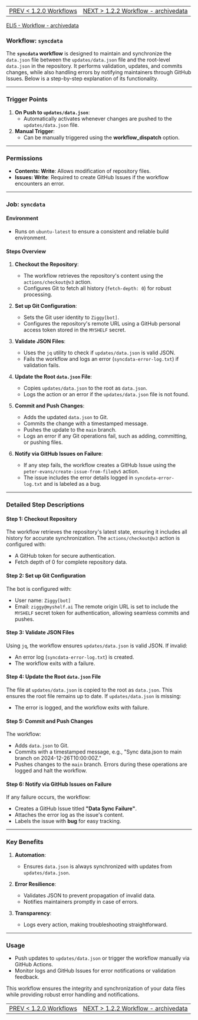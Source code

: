<TABLE width="100%"><TR><TD align="left"><a href="‐-1.2.0-Workflows.md">PREV < 1.2.0 Workflows</a></TD><TD align="right"><a href="‐-1.2.2-Workflow-‐-archivedata.md">NEXT > 1.2.2 Workflow - archivedata</a></TD></TR></TABLE>

[ELI5 - Workflow - archivedata](‐-1.2.1.1-Workflow-‐-syncdata-‐-eli5.md)

### Workflow: `syncdata`

The **`syncdata` workflow** is designed to maintain and synchronize the `data.json` file between the `updates/data.json` file and the root-level `data.json` in the repository. It performs validation, updates, and commits changes, while also handling errors by notifying maintainers through GitHub Issues. Below is a step-by-step explanation of its functionality.

---

### **Trigger Points**
1. **On Push to `updates/data.json`**:
   - Automatically activates whenever changes are pushed to the `updates/data.json` file.
2. **Manual Trigger**:
   - Can be manually triggered using the **workflow_dispatch** option.

---

### **Permissions**
- **Contents: Write**: Allows modification of repository files.
- **Issues: Write**: Required to create GitHub Issues if the workflow encounters an error.

---

### **Job: `syncdata`**
#### **Environment**
- Runs on `ubuntu-latest` to ensure a consistent and reliable build environment.

#### **Steps Overview**
1. **Checkout the Repository**:
   - The workflow retrieves the repository's content using the `actions/checkout@v3` action.
   - Configures Git to fetch all history (`fetch-depth: 0`) for robust processing.

2. **Set up Git Configuration**:
   - Sets the Git user identity to `Ziggy[bot]`.
   - Configures the repository's remote URL using a GitHub personal access token stored in the `MYSHELF` secret.

3. **Validate JSON Files**:
   - Uses the `jq` utility to check if `updates/data.json` is valid JSON.
   - Fails the workflow and logs an error (`syncdata-error-log.txt`) if validation fails.

4. **Update the Root `data.json` File**:
   - Copies `updates/data.json` to the root as `data.json`.
   - Logs the action or an error if the `updates/data.json` file is not found.

5. **Commit and Push Changes**:
   - Adds the updated `data.json` to Git.
   - Commits the change with a timestamped message.
   - Pushes the update to the `main` branch.
   - Logs an error if any Git operations fail, such as adding, committing, or pushing files.

6. **Notify via GitHub Issues on Failure**:
   - If any step fails, the workflow creates a GitHub Issue using the `peter-evans/create-issue-from-file@v5` action.
   - The issue includes the error details logged in `syncdata-error-log.txt` and is labeled as a bug.

---

### **Detailed Step Descriptions**

#### **Step 1: Checkout Repository**
The workflow retrieves the repository's latest state, ensuring it includes all history for accurate synchronization. The `actions/checkout@v3` action is configured with:
- A GitHub token for secure authentication.
- Fetch depth of 0 for complete repository data.

#### **Step 2: Set up Git Configuration**
The bot is configured with:
- User name: `Ziggy[bot]`
- Email: `ziggy@myshelf.ai`
The remote origin URL is set to include the `MYSHELF` secret token for authentication, allowing seamless commits and pushes.

#### **Step 3: Validate JSON Files**
Using `jq`, the workflow ensures `updates/data.json` is valid JSON. If invalid:
- An error log (`syncdata-error-log.txt`) is created.
- The workflow exits with a failure.

#### **Step 4: Update the Root `data.json` File**
The file at `updates/data.json` is copied to the root as `data.json`. This ensures the root file remains up to date. If `updates/data.json` is missing:
- The error is logged, and the workflow exits with failure.

#### **Step 5: Commit and Push Changes**
The workflow:
- Adds `data.json` to Git.
- Commits with a timestamped message, e.g., "Sync data.json to main branch on 2024-12-26T10:00:00Z."
- Pushes changes to the `main` branch.
Errors during these operations are logged and halt the workflow.

#### **Step 6: Notify via GitHub Issues on Failure**
If any failure occurs, the workflow:
- Creates a GitHub Issue titled **"Data Sync Failure"**.
- Attaches the error log as the issue's content.
- Labels the issue with **bug** for easy tracking.

---

### **Key Benefits**
1. **Automation**:
   - Ensures `data.json` is always synchronized with updates from `updates/data.json`.

2. **Error Resilience**:
   - Validates JSON to prevent propagation of invalid data.
   - Notifies maintainers promptly in case of errors.

3. **Transparency**:
   - Logs every action, making troubleshooting straightforward.

---

### **Usage**
- Push updates to `updates/data.json` or trigger the workflow manually via GitHub Actions.
- Monitor logs and GitHub Issues for error notifications or validation feedback.

This workflow ensures the integrity and synchronization of your data files while providing robust error handling and notifications.

<TABLE width="100%"><TR><TD align="left"><a href="‐-1.2.0-Workflows.md">PREV < 1.2.0 Workflows</a></TD><TD align="right"><a href="‐-1.2.2-Workflow-‐-archivedata.md">NEXT > 1.2.2 Workflow - archivedata</a></TD></TR></TABLE>
